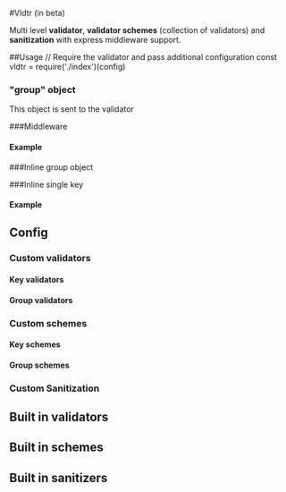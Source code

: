 #Vldtr (in beta)

Multi level **validator**, **validator schemes** (collection of validators) and **sanitization** with express middleware support.

##Usage
// Require the validator and pass additional configuration
const vldtr = require('./index')(config)

### "group" object
This object is sent to the validator

###Middleware

#### Example

###Inline group object

###Inline single key

#### Example

## Config

### Custom validators

#### Key validators

#### Group validators

### Custom schemes

#### Key schemes

#### Group schemes

### Custom Sanitization

## Built in validators

## Built in schemes

## Built in sanitizers